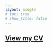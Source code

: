 ```yaml
---
layout: single
# toc: true
# show_title: false
---
```


## [View my CV](https://www.dropbox.com/scl/fi/wl294w45dfb23uqwjjjuy/CV_DuiyiDAI.pdf?rlkey=rq40cxq0k7flca1wk1awg79qv&dl=0)
